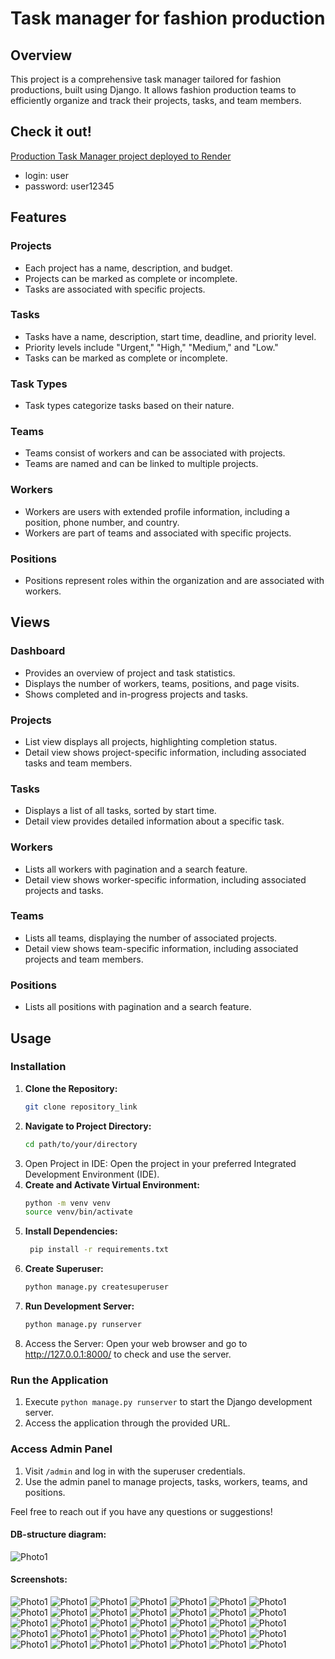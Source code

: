 # Task manager for fashion production

## Overview

This project is a comprehensive task manager tailored for fashion productions,
built using Django. It allows fashion production teams to efficiently organize
and track their projects, tasks, and team members.

## Check it out!

[Production Task Manager project deployed to Render](https://production-taskmanager.onrender.com/)

- login: user
- password: user12345

## Features

### Projects

- Each project has a name, description, and budget.
- Projects can be marked as complete or incomplete.
- Tasks are associated with specific projects.

### Tasks

- Tasks have a name, description, start time, deadline, and priority level.
- Priority levels include "Urgent," "High," "Medium," and "Low."
- Tasks can be marked as complete or incomplete.

### Task Types

- Task types categorize tasks based on their nature.

### Teams

- Teams consist of workers and can be associated with projects.
- Teams are named and can be linked to multiple projects.

### Workers

- Workers are users with extended profile information, including a position,
  phone number, and country.
- Workers are part of teams and associated with specific projects.

### Positions

- Positions represent roles within the organization and are associated with
  workers.

## Views

### Dashboard

- Provides an overview of project and task statistics.
- Displays the number of workers, teams, positions, and page visits.
- Shows completed and in-progress projects and tasks.

### Projects

- List view displays all projects, highlighting completion status.
- Detail view shows project-specific information, including associated tasks
  and team members.

### Tasks

- Displays a list of all tasks, sorted by start time.
- Detail view provides detailed information about a specific task.

### Workers

- Lists all workers with pagination and a search feature.
- Detail view shows worker-specific information, including associated projects
  and tasks.

### Teams

- Lists all teams, displaying the number of associated projects.
- Detail view shows team-specific information, including associated projects
  and team members.

### Positions

- Lists all positions with pagination and a search feature.

## Usage

### Installation

1. **Clone the Repository:**
   ```bash
   git clone repository_link
2. **Navigate to Project Directory:**
    ```bash
   cd path/to/your/directory
3. Open Project in IDE:
   Open the project in your preferred Integrated Development Environment (IDE).
4. **Create and Activate Virtual Environment:**
    ```bash
   python -m venv venv
   source venv/bin/activate
5. **Install Dependencies:**
   ```bash
    pip install -r requirements.txt
6. **Create Superuser:**
    ```bash
    python manage.py createsuperuser
7. **Run Development Server:**
   ```bash
   python manage.py runserver
8. Access the Server:
   Open your web browser and go to http://127.0.0.1:8000/ to check and use the
   server.

### Run the Application

1. Execute `python manage.py runserver` to start the Django development server.
2. Access the application through the provided URL.

### Access Admin Panel

1. Visit `/admin` and log in with the superuser credentials.
2. Use the admin panel to manage projects, tasks, workers, teams, and
   positions.

Feel free to reach out if you have any questions or suggestions!

#### DB-structure diagram:
![Photo1](static/project_screenshots/dbstructure.jpg)

#### Screenshots:
![Photo1](static/project_screenshots/1.jpg)
![Photo1](static/project_screenshots/2.jpg)
![Photo1](static/project_screenshots/3.jpg)
![Photo1](static/project_screenshots/4.jpg)
![Photo1](static/project_screenshots/5.jpg)
![Photo1](static/project_screenshots/6.jpg)
![Photo1](static/project_screenshots/7.jpg)
![Photo1](static/project_screenshots/8.jpg)
![Photo1](static/project_screenshots/9.jpg)
![Photo1](static/project_screenshots/10.jpg)
![Photo1](static/project_screenshots/11.jpg)
![Photo1](static/project_screenshots/12.jpg)
![Photo1](static/project_screenshots/13.jpg)
![Photo1](static/project_screenshots/14.jpg)
![Photo1](static/project_screenshots/15.jpg)
![Photo1](static/project_screenshots/16.jpg)
![Photo1](static/project_screenshots/17.jpg)
![Photo1](static/project_screenshots/18.jpg)
![Photo1](static/project_screenshots/19.jpg)
![Photo1](static/project_screenshots/20.jpg)
![Photo1](static/project_screenshots/21.jpg)
![Photo1](static/project_screenshots/22.jpg)
![Photo1](static/project_screenshots/23.jpg)
![Photo1](static/project_screenshots/24.jpg)
![Photo1](static/project_screenshots/25.jpg)
![Photo1](static/project_screenshots/26.jpg)
![Photo1](static/project_screenshots/27.jpg)
![Photo1](static/project_screenshots/28.jpg)
![Photo1](static/project_screenshots/29.jpg)
![Photo1](static/project_screenshots/30.jpg)
![Photo1](static/project_screenshots/31.jpg)
![Photo1](static/project_screenshots/32.jpg)
![Photo1](static/project_screenshots/33.jpg)
![Photo1](static/project_screenshots/34.jpg)
![Photo1](static/project_screenshots/35.jpg)


